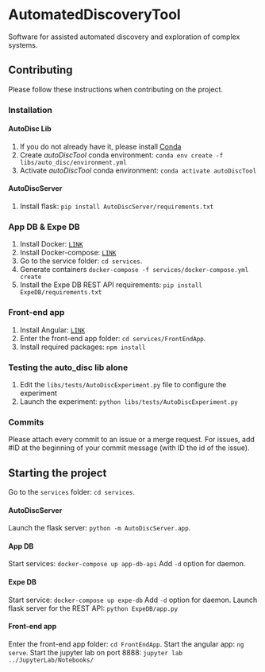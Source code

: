 # AutomatedDiscoveryTool
Software for assisted automated discovery and exploration of complex systems.

## Contributing
Please follow these instructions when contributing on the project.

### Installation
#### AutoDisc Lib
1. If you do not already have it, please install [Conda](https://www.anaconda.com/)
2. Create *autoDiscTool* conda environment: `conda env create -f libs/auto_disc/environment.yml `
3. Activate *autoDiscTool* conda environment: `conda activate autoDiscTool`
#### AutoDiscServer
1. Install flask: `pip install AutoDiscServer/requirements.txt`
### App DB & Expe DB
1. Install Docker: [`LINK`](https://docs.docker.com/engine/install/)
2. Install Docker-compose: [`LINK`](https://docs.docker.com/compose/install/)
3. Go to the service folder: `cd services`.
4. Generate containers `docker-compose -f services/docker-compose.yml create`
5. Install the Expe DB REST API requirements: `pip install ExpeDB/requirements.txt`
### Front-end app
1. Install Angular: [`LINK`](https://angular.io/guide/setup-local)
2. Enter the front-end app folder: `cd services/FrontEndApp`.
3. Install required packages: `npm install`

### Testing the auto_disc lib alone
1. Edit the `libs/tests/AutoDiscExperiment.py` file to configure the experiment
2. Launch the experiment: `python libs/tests/AutoDiscExperiment.py`

### Commits
Please attach every commit to an issue or a merge request. For issues, add #ID at the beginning of your commit message (with ID the id of the issue).

## Starting the project
Go to the `services` folder: `cd services`.
#### AutoDiscServer
Launch the flask server: `python -m AutoDiscServer.app`.
#### App DB
Start services: `docker-compose up app-db-api`
Add `-d` option for daemon.
#### Expe DB
Start service: `docker-compose up expe-db`
Add `-d` option for daemon.
Launch flask server for the REST API: `python ExpeDB/app.py`
#### Front-end app
Enter the front-end app folder: `cd FrontEndApp`.
Start the angular app: `ng serve`.
Start the jupyter lab on port 8888: `jupyter lab ../JupyterLab/Notebooks/`